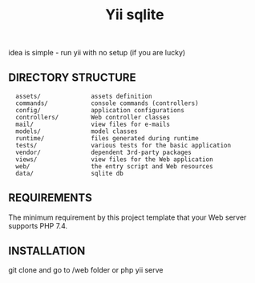 <p align="center">
    <h1 align="center">Yii sqlite</h1>
    <br>
</p>

idea is simple - run yii with no setup (if you are lucky)

DIRECTORY STRUCTURE
-------------------

      assets/              assets definition
      commands/            console commands (controllers)
      config/              application configurations
      controllers/         Web controller classes
      mail/                view files for e-mails
      models/              model classes
      runtime/             files generated during runtime
      tests/               various tests for the basic application
      vendor/              dependent 3rd-party packages
      views/               view files for the Web application
      web/                 the entry script and Web resources
      data/                sqlite db


REQUIREMENTS
------------

The minimum requirement by this project template that your Web server supports PHP 7.4.


INSTALLATION
------------

git clone and go to /web folder
or php yii serve

